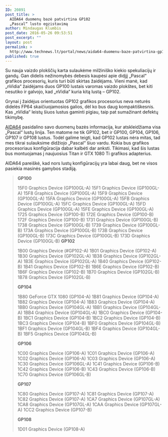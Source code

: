 ```yaml
---
ID: 20891
post_title: >
  AIDA64 duomenų bazė patvirtina GP102
  „Pascal“ lusto egzistavimą
author: Mindaugas Klumbis
post_date: 2016-05-26 09:53:51
post_excerpt: ""
layout: post
permalink: >
  http://www.technews.lt/portal/news/aida64-duomenu-baze-patvirtina-gp102-pascal-lusto-egzistavima/
published: true
---
```

Su nauja vaizdo plokščių karta sulaukėme milžiniško kiekio spekuliacijų ir gandų. Gan didelis nežinomybės debesis kaupėsi apie didįjį „Pascal“ grafikos procesorių, kuris turi būti skirtas žaidėjams. Vieni manė, kad „nVidia“ žaidėjams duos GP100 lustais varomas vaizdo plokštes, bet kiti nesutiko ir galvojo, kad „nVidia“ kuria kitą lustą – GP102.

Grynai į žaidėjus orientuotas GP102 grafikos procesorius neva neturės didelės FP64 skaičiuojamosios galios, dėl ko bus daug kompaktiškesnis. Kas „nVidia“ leistų šiuos lustus gaminti pigiau, taip pat sumažinant defektų tikimybę.

<a href="https://www.facebook.com/AIDA64/posts/1279431795419258">AIDA64</a> pasidalino savo duomenų bazės informacija, kur atskleidžiama visa „Pascal“ lustų linija. Ten matome ne tik GP102, bet ir GP100, GP104, GP106, GP107 ir GP108 lustus. Todėl galime teigti, kad GP102 lustas nėra mitas, tad mes tikrai sulauksime didžiojo „Pascal“ šiuo vardu. Kokia bus grafikos procesoriaus konfigūracija dabar kalbėti dar anksti. Tikimasi, kad šis lustas bus montuojamas į naujuosius Titan ir GTX 1080 Ti grafikos adapterius.

AIDA64 pareiškė, kad nors lustų konfigūracijų yra labai daug, bet ne visos pasiekia masinės gamybos stadiją.
<blockquote><strong>GP100</strong>

15F0 Graphics Device (GP100GL-A)
15F1 Graphics Device (GP100GL-A)
15F8 Graphics Device (GP100GL-A)
15F9 Graphics Device (GP100GL-A)
15FA Graphics Device (GP100GL-A)
15FB Graphics Device (GP100GL-A)
15FC Graphics Device (GP100GL-A)
15FD Graphics Device (GP100GL-A)
15FE Graphics Device (GP100GL-A)
1725 Graphics Device (GP100-B)
172E Graphics Device (GP100-B)
172F Graphics Device (GP100-B)
1731 Graphics Device (GP100GL-B)
1738 Graphics Device (GP100GL-B)
1739 Graphics Device (GP100GL-B)
173A Graphics Device (GP100GL-B)
173B Graphics Device (GP100GL-B)
173C Graphics Device (GP100GL-B)
173D Graphics Device (GP100GL-B)
<strong>GP102</strong>

1B00 Graphics Device (‪#‎GP102‬-A)
1B01 Graphics Device (GP102-A)
1B30 Graphics Device (GP102GL-A)
1B38 Graphics Device (GP102GL-A)
1B3E Graphics Device (GP102GL-A)
1B40 Graphics Device (GP102-B)
1B41 Graphics Device (GP102-B)
1B6E Graphics Device (GP102-B)
1B6F Graphics Device (GP102-B)
1B70 Graphics Device (GP102GL-B)
1B78 Graphics Device (GP102GL-B)

<strong>GP104</strong>

1B80 GeForce GTX 1080 (GP104-A)
1B81 Graphics Device (GP104-A)
1B82 Graphics Device (GP104-A)
1B83 Graphics Device (GP104-A)
1BB0 Graphics Device (GP104GL-A)
1BB1 Graphics Device (GP104GL-A)
1BB4 Graphics Device (GP104GL-A)
1BC0 Graphics Device (GP104-B)
1BC1 Graphics Device (GP104-B)
1BC2 Graphics Device (GP104-B)
1BC3 Graphics Device (GP104-B)
1BF0 Graphics Device (GP104GL-B)
1BF1 Graphics Device (GP104GL-B)
1BF4 Graphics Device (GP104GL-B)
1BF5 Graphics Device (GP104GL-B)

<strong>GP106</strong>

1C00 Graphics Device (GP106-A)
1C01 Graphics Device (GP106-A)
1C02 Graphics Device (GP106-A)
1C03 Graphics Device (GP106-A)
1C30 Graphics Device (GP106GL-A)
1C41 Graphics Device (GP106-B)
1C42 Graphics Device (GP106-B)
1C43 Graphics Device (GP106-B)
1C70 Graphics Device (GP106GL-B)

<strong>GP107</strong>

1C80 Graphics Device (GP107-A)
1C81 Graphics Device (GP107-A)
1C82 Graphics Device (GP107-A)
1CA7 Graphics Device (GP107GL-A)
1CA8 Graphics Device (GP107GL-A)
1CAA Graphics Device (GP107GL-A)
1CC2 Graphics Device (GP107-B)

<strong>GP108</strong>

1D01 Graphics Device (GP108-A)</blockquote>